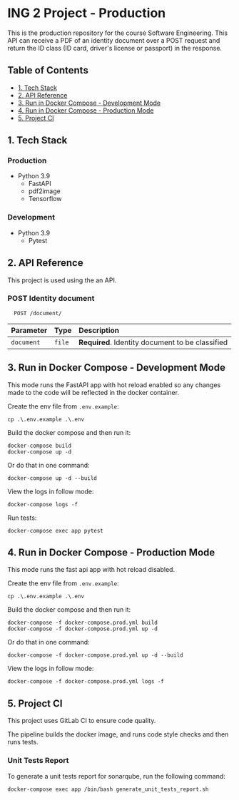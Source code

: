 # ING 2 Project - Production

This is the production repository for the course Software Engineering. This API can receive a PDF of an identity document over a POST request and return the ID class (ID card, driver's license or passport) in the response.

## Table of Contents

* [1. Tech Stack](#1-tech-stack)
* [2. API Reference](#2-api-reference)
* [3. Run in Docker Compose - Development Mode](#3-run-in-docker-compose---development-mode)
* [4. Run in Docker Compose - Production Mode](#4-run-in-docker-compose---production-mode)
* [5. Project CI](#5-project-ci)

## 1. Tech Stack

### Production

- Python 3.9
  - FastAPI
  - pdf2image
  - Tensorflow

### Development

- Python 3.9
  - Pytest

## 2. API Reference

This project is used using the an API.

### POST Identity document

```http
  POST /document/
```

| Parameter  | Type   | Description                              |
| :--------- | :----- | :--------------------------------------- |
| `document` | `file` | **Required**. Identity document to be classified |

## 3. Run in Docker Compose - Development Mode

This mode runs the FastAPI app with hot reload enabled so any changes made to the code will be reflected in the docker container.

Create the env file from `.env.example`:

```terminal
cp .\.env.example .\.env
```

Build the docker compose and then run it:

```terminal
docker-compose build
docker-compose up -d
```

Or do that in one command:

```terminal
docker-compose up -d --build
```

View the logs in follow mode:

```terminal
docker-compose logs -f
```

Run tests:

```terminal
docker-compose exec app pytest
```

## 4. Run in Docker Compose - Production Mode

This mode runs the fast api app with hot reload disabled.

Create the env file from `.env.example`:

```terminal
cp .\.env.example .\.env
```

Build the docker compose and then run it:

```terminal
docker-compose -f docker-compose.prod.yml build
docker-compose -f docker-compose.prod.yml up -d
```

Or do that in one command:

```terminal
docker-compose -f docker-compose.prod.yml up -d --build
```

View the logs in follow mode:

```terminal
docker-compose -f docker-compose.prod.yml logs -f
```

## 5. Project CI

This project uses GitLab CI to ensure code quality.

The pipeline builds the docker image, and runs code style checks and then runs tests.


### Unit Tests Report
To generate a unit tests report for sonarqube, run the following command:
```terminal
docker-compose exec app /bin/bash generate_unit_tests_report.sh
```
